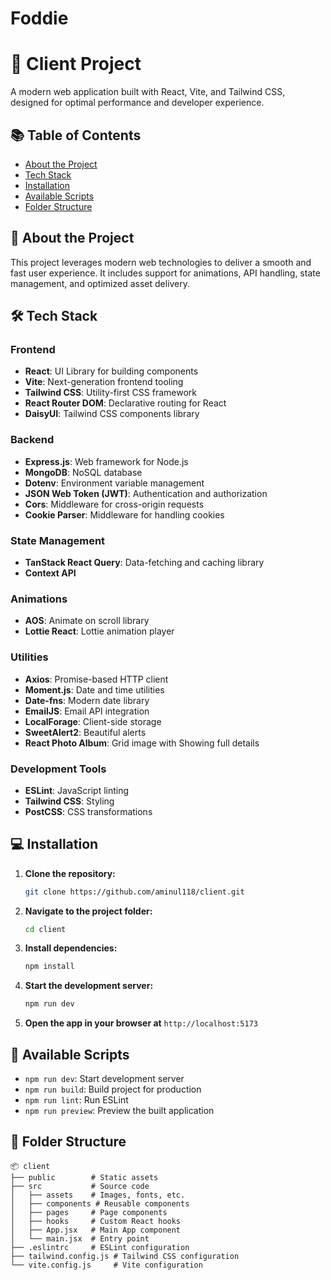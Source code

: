 # Foddie

# 🚀 Client Project

A modern web application built with React, Vite, and Tailwind CSS, designed for optimal performance and developer experience.

## 📚 Table of Contents

- [About the Project](#about-the-project)
- [Tech Stack](#tech-stack)
- [Installation](#installation)
- [Available Scripts](#available-scripts)
- [Folder Structure](#folder-structure)

## 📝 About the Project

This project leverages modern web technologies to deliver a smooth and fast user experience. It includes support for animations, API handling, state management, and optimized asset delivery.

## 🛠️ Tech Stack

### Frontend

- **React**: UI Library for building components
- **Vite**: Next-generation frontend tooling
- **Tailwind CSS**: Utility-first CSS framework
- **React Router DOM**: Declarative routing for React
- **DaisyUI**: Tailwind CSS components library

### Backend

- **Express.js**: Web framework for Node.js
- **MongoDB**: NoSQL database
- **Dotenv**: Environment variable management
- **JSON Web Token (JWT)**: Authentication and authorization
- **Cors**: Middleware for cross-origin requests
- **Cookie Parser**: Middleware for handling cookies

### State Management

- **TanStack React Query**: Data-fetching and caching library
- **Context API**

### Animations

- **AOS**: Animate on scroll library
- **Lottie React**: Lottie animation player

### Utilities

- **Axios**: Promise-based HTTP client
- **Moment.js**: Date and time utilities
- **Date-fns**: Modern date library
- **EmailJS**: Email API integration
- **LocalForage**: Client-side storage
- **SweetAlert2**: Beautiful alerts
- **React Photo Album**: Grid image with Showing full details

### Development Tools

- **ESLint**: JavaScript linting
- **Tailwind CSS**: Styling
- **PostCSS**: CSS transformations

## 💻 Installation

1. **Clone the repository:**
   ```bash
   git clone https://github.com/aminul118/client.git
   ```
2. **Navigate to the project folder:**
   ```bash
   cd client
   ```
3. **Install dependencies:**
   ```bash
   npm install
   ```
4. **Start the development server:**
   ```bash
   npm run dev
   ```
5. **Open the app in your browser at** `http://localhost:5173`

## 📜 Available Scripts

- `npm run dev`: Start development server
- `npm run build`: Build project for production
- `npm run lint`: Run ESLint
- `npm run preview`: Preview the built application

## 📂 Folder Structure

```plaintext
📦 client
├── public        # Static assets
├── src           # Source code
│   ├── assets    # Images, fonts, etc.
│   ├── components # Reusable components
│   ├── pages     # Page components
│   ├── hooks     # Custom React hooks
│   ├── App.jsx   # Main App component
│   └── main.jsx  # Entry point
├── .eslintrc     # ESLint configuration
├── tailwind.config.js # Tailwind CSS configuration
└── vite.config.js     # Vite configuration
```
